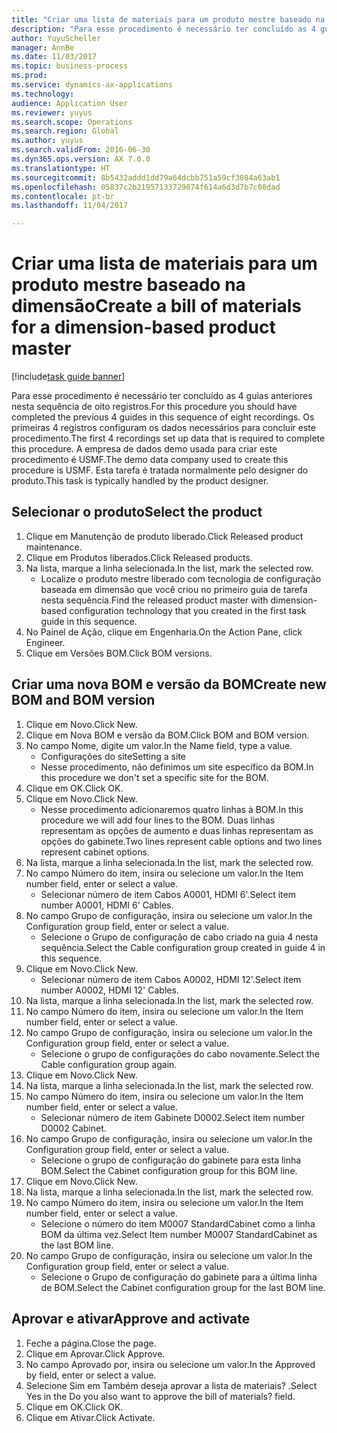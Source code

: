```yaml
--- 
title: "Criar uma lista de materiais para um produto mestre baseado na dimensão"
description: "Para esse procedimento é necessário ter concluído as 4 guias anteriores nesta sequência de oito registros."
author: YuyuScheller
manager: AnnBe
ms.date: 11/03/2017
ms.topic: business-process
ms.prod: 
ms.service: dynamics-ax-applications
ms.technology: 
audience: Application User
ms.reviewer: yuyus
ms.search.scope: Operations
ms.search.region: Global
ms.author: yuyus
ms.search.validFrom: 2016-06-30
ms.dyn365.ops.version: AX 7.0.0
ms.translationtype: HT
ms.sourcegitcommit: 8b5432addd1dd79a64dcbb751a59cf3084a63ab1
ms.openlocfilehash: 05837c2b21957133729074f614a6d3d7b7c08dad
ms.contentlocale: pt-br
ms.lasthandoff: 11/04/2017

---
```

# <a name="create-a-bill-of-materials-for-a-dimension-based-product-master"></a><span data-ttu-id="1c312-103">Criar uma lista de materiais para um produto mestre baseado na dimensão</span><span class="sxs-lookup"><span data-stu-id="1c312-103">Create a bill of materials for a dimension-based product master</span></span>

[!include[task guide banner](../../includes/task-guide-banner.md)]

<span data-ttu-id="1c312-104">Para esse procedimento é necessário ter concluído as 4 guias anteriores nesta sequência de oito registros.</span><span class="sxs-lookup"><span data-stu-id="1c312-104">For this procedure you should have completed the previous 4 guides in this sequence of eight recordings.</span></span> <span data-ttu-id="1c312-105">Os primeiras 4 registros configuram os dados necessários para concluir este procedimento.</span><span class="sxs-lookup"><span data-stu-id="1c312-105">The first 4 recordings set up data that is required to complete this procedure.</span></span> <span data-ttu-id="1c312-106">A empresa de dados demo usada para criar este procedimento é USMF.</span><span class="sxs-lookup"><span data-stu-id="1c312-106">The demo data company used to create this procedure is USMF.</span></span> <span data-ttu-id="1c312-107">Esta tarefa é tratada normalmente pelo designer do produto.</span><span class="sxs-lookup"><span data-stu-id="1c312-107">This task is typically handled by the product designer.</span></span>


## <a name="select-the-product"></a><span data-ttu-id="1c312-108">Selecionar o produto</span><span class="sxs-lookup"><span data-stu-id="1c312-108">Select the product</span></span>
1. <span data-ttu-id="1c312-109">Clique em Manutenção de produto liberado.</span><span class="sxs-lookup"><span data-stu-id="1c312-109">Click Released product maintenance.</span></span>
2. <span data-ttu-id="1c312-110">Clique em Produtos liberados.</span><span class="sxs-lookup"><span data-stu-id="1c312-110">Click Released products.</span></span>
3. <span data-ttu-id="1c312-111">Na lista, marque a linha selecionada.</span><span class="sxs-lookup"><span data-stu-id="1c312-111">In the list, mark the selected row.</span></span>
    * <span data-ttu-id="1c312-112">Localize o produto mestre liberado com tecnologia de configuração baseada em dimensão que você criou no primeiro guia de tarefa nesta sequência.</span><span class="sxs-lookup"><span data-stu-id="1c312-112">Find the released product master with dimension-based configuration technology that you created in the first task guide in this sequence.</span></span>  
4. <span data-ttu-id="1c312-113">No Painel de Ação, clique em Engenharia.</span><span class="sxs-lookup"><span data-stu-id="1c312-113">On the Action Pane, click Engineer.</span></span>
5. <span data-ttu-id="1c312-114">Clique em Versões BOM.</span><span class="sxs-lookup"><span data-stu-id="1c312-114">Click BOM versions.</span></span>

## <a name="create-new-bom-and-bom-version"></a><span data-ttu-id="1c312-115">Criar uma nova BOM e versão da BOM</span><span class="sxs-lookup"><span data-stu-id="1c312-115">Create new BOM and BOM version</span></span>
1. <span data-ttu-id="1c312-116">Clique em Novo.</span><span class="sxs-lookup"><span data-stu-id="1c312-116">Click New.</span></span>
2. <span data-ttu-id="1c312-117">Clique em Nova BOM e versão da BOM.</span><span class="sxs-lookup"><span data-stu-id="1c312-117">Click BOM and BOM version.</span></span>
3. <span data-ttu-id="1c312-118">No campo Nome, digite um valor.</span><span class="sxs-lookup"><span data-stu-id="1c312-118">In the Name field, type a value.</span></span>
    * <span data-ttu-id="1c312-119">Configurações do site</span><span class="sxs-lookup"><span data-stu-id="1c312-119">Setting a site</span></span>  
    * <span data-ttu-id="1c312-120">Nesse procedimento, não definimos um site específico da BOM.</span><span class="sxs-lookup"><span data-stu-id="1c312-120">In this procedure we don't set a specific site for the BOM.</span></span>  
4. <span data-ttu-id="1c312-121">Clique em OK.</span><span class="sxs-lookup"><span data-stu-id="1c312-121">Click OK.</span></span>
5. <span data-ttu-id="1c312-122">Clique em Novo.</span><span class="sxs-lookup"><span data-stu-id="1c312-122">Click New.</span></span>
    * <span data-ttu-id="1c312-123">Nesse procedimento adicionaremos quatro linhas à BOM.</span><span class="sxs-lookup"><span data-stu-id="1c312-123">In this procedure we will add four lines to the BOM.</span></span> <span data-ttu-id="1c312-124">Duas linhas representam as opções de aumento e duas linhas representam as opções do gabinete.</span><span class="sxs-lookup"><span data-stu-id="1c312-124">Two lines represent cable options and two lines represent cabinet options.</span></span>  
6. <span data-ttu-id="1c312-125">Na lista, marque a linha selecionada.</span><span class="sxs-lookup"><span data-stu-id="1c312-125">In the list, mark the selected row.</span></span>
7. <span data-ttu-id="1c312-126">No campo Número do item, insira ou selecione um valor.</span><span class="sxs-lookup"><span data-stu-id="1c312-126">In the Item number field, enter or select a value.</span></span>
    * <span data-ttu-id="1c312-127">Selecionar número de item Cabos A0001, HDMI 6'.</span><span class="sxs-lookup"><span data-stu-id="1c312-127">Select item number A0001, HDMI 6' Cables.</span></span>  
8. <span data-ttu-id="1c312-128">No campo Grupo de configuração, insira ou selecione um valor.</span><span class="sxs-lookup"><span data-stu-id="1c312-128">In the Configuration group field, enter or select a value.</span></span>
    * <span data-ttu-id="1c312-129">Selecione o Grupo de configuração de cabo criado na guia 4 nesta sequência.</span><span class="sxs-lookup"><span data-stu-id="1c312-129">Select the Cable configuration group created in guide 4 in this sequence.</span></span>  
9. <span data-ttu-id="1c312-130">Clique em Novo.</span><span class="sxs-lookup"><span data-stu-id="1c312-130">Click New.</span></span>
    * <span data-ttu-id="1c312-131">Selecionar número de item Cabos A0002, HDMI 12'.</span><span class="sxs-lookup"><span data-stu-id="1c312-131">Select item number A0002, HDMI 12' Cables.</span></span>  
10. <span data-ttu-id="1c312-132">Na lista, marque a linha selecionada.</span><span class="sxs-lookup"><span data-stu-id="1c312-132">In the list, mark the selected row.</span></span>
11. <span data-ttu-id="1c312-133">No campo Número do item, insira ou selecione um valor.</span><span class="sxs-lookup"><span data-stu-id="1c312-133">In the Item number field, enter or select a value.</span></span>
12. <span data-ttu-id="1c312-134">No campo Grupo de configuração, insira ou selecione um valor.</span><span class="sxs-lookup"><span data-stu-id="1c312-134">In the Configuration group field, enter or select a value.</span></span>
    * <span data-ttu-id="1c312-135">Selecione o grupo de configurações do cabo novamente.</span><span class="sxs-lookup"><span data-stu-id="1c312-135">Select the Cable configuration group again.</span></span>  
13. <span data-ttu-id="1c312-136">Clique em Novo.</span><span class="sxs-lookup"><span data-stu-id="1c312-136">Click New.</span></span>
14. <span data-ttu-id="1c312-137">Na lista, marque a linha selecionada.</span><span class="sxs-lookup"><span data-stu-id="1c312-137">In the list, mark the selected row.</span></span>
15. <span data-ttu-id="1c312-138">No campo Número do item, insira ou selecione um valor.</span><span class="sxs-lookup"><span data-stu-id="1c312-138">In the Item number field, enter or select a value.</span></span>
    * <span data-ttu-id="1c312-139">Selecionar número de item Gabinete D0002.</span><span class="sxs-lookup"><span data-stu-id="1c312-139">Select item number D0002 Cabinet.</span></span>  
16. <span data-ttu-id="1c312-140">No campo Grupo de configuração, insira ou selecione um valor.</span><span class="sxs-lookup"><span data-stu-id="1c312-140">In the Configuration group field, enter or select a value.</span></span>
    * <span data-ttu-id="1c312-141">Selecione o grupo de configuração do gabinete para esta linha BOM.</span><span class="sxs-lookup"><span data-stu-id="1c312-141">Select the Cabinet configuration group for this BOM line.</span></span>  
17. <span data-ttu-id="1c312-142">Clique em Novo.</span><span class="sxs-lookup"><span data-stu-id="1c312-142">Click New.</span></span>
18. <span data-ttu-id="1c312-143">Na lista, marque a linha selecionada.</span><span class="sxs-lookup"><span data-stu-id="1c312-143">In the list, mark the selected row.</span></span>
19. <span data-ttu-id="1c312-144">No campo Número do item, insira ou selecione um valor.</span><span class="sxs-lookup"><span data-stu-id="1c312-144">In the Item number field, enter or select a value.</span></span>
    * <span data-ttu-id="1c312-145">Selecione o número do item M0007 StandardCabinet como a linha BOM da última vez.</span><span class="sxs-lookup"><span data-stu-id="1c312-145">Select Item number M0007 StandardCabinet as the last BOM line.</span></span>  
20. <span data-ttu-id="1c312-146">No campo Grupo de configuração, insira ou selecione um valor.</span><span class="sxs-lookup"><span data-stu-id="1c312-146">In the Configuration group field, enter or select a value.</span></span>
    * <span data-ttu-id="1c312-147">Selecione o Grupo de configuração do gabinete para a última linha de BOM.</span><span class="sxs-lookup"><span data-stu-id="1c312-147">Select the Cabinet configuration group for the last BOM line.</span></span>  

## <a name="approve-and-activate"></a><span data-ttu-id="1c312-148">Aprovar e ativar</span><span class="sxs-lookup"><span data-stu-id="1c312-148">Approve and activate</span></span>
1. <span data-ttu-id="1c312-149">Feche a página.</span><span class="sxs-lookup"><span data-stu-id="1c312-149">Close the page.</span></span>
2. <span data-ttu-id="1c312-150">Clique em Aprovar.</span><span class="sxs-lookup"><span data-stu-id="1c312-150">Click Approve.</span></span>
3. <span data-ttu-id="1c312-151">No campo Aprovado por, insira ou selecione um valor.</span><span class="sxs-lookup"><span data-stu-id="1c312-151">In the Approved by field, enter or select a value.</span></span>
4. <span data-ttu-id="1c312-152">Selecione Sim em Também deseja aprovar a lista de materiais? .</span><span class="sxs-lookup"><span data-stu-id="1c312-152">Select Yes in the Do you also want to approve the bill of materials? field.</span></span>
5. <span data-ttu-id="1c312-153">Clique em OK.</span><span class="sxs-lookup"><span data-stu-id="1c312-153">Click OK.</span></span>
6. <span data-ttu-id="1c312-154">Clique em Ativar.</span><span class="sxs-lookup"><span data-stu-id="1c312-154">Click Activate.</span></span>


